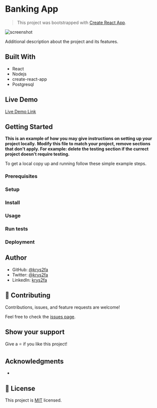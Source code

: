 # Banking App

> This project was bootstrapped with [Create React App](https://github.com/facebook/create-react-app).

![screenshot](./app_screenshot.png)

Additional description about the project and its features.

## Built With

- React
- Nodejs
- create-react-app
- Postgresql

## Live Demo

[Live Demo Link](https://livedemo.com)


## Getting Started

**This is an example of how you may give instructions on setting up your project locally.**
**Modify this file to match your project, remove sections that don't apply. For example: delete the testing section if the currect project doesn't require testing.**


To get a local copy up and running follow these simple example steps.

### Prerequisites

### Setup

### Install

### Usage

### Run tests

### Deployment



## Author

- GitHub: [@krys2fa](https://github.com/krys2fa)
- Twitter: [@krys2fa](https://twitter.com/krys2fa)
- LinkedIn: [krys2fa](https://linkedin.com/krys2fa)

## 🤝 Contributing

Contributions, issues, and feature requests are welcome!

Feel free to check the [issues page](issues/).

## Show your support

Give a ⭐️ if you like this project!

## Acknowledgments

-

## 📝 License

This project is [MIT](lic.url) licensed.
